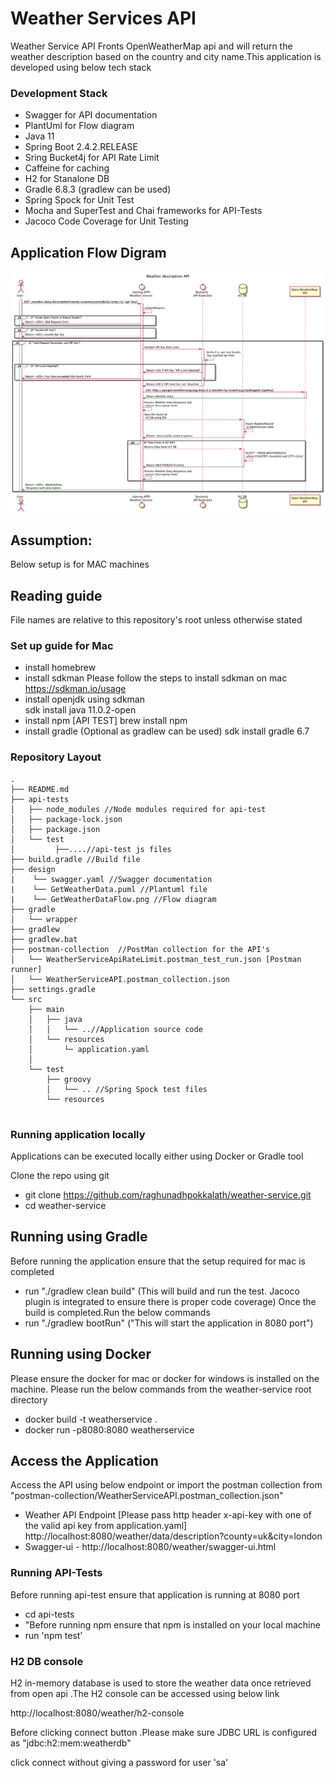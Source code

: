  Weather Services API
=========================================
Weather Service API Fronts  OpenWeatherMap api and will return the weather description based on the country and city name.This application is developed using below tech stack

### Development Stack
- Swagger for API documentation
- PlantUml for Flow diagram
- Java 11
- Spring Boot 2.4.2.RELEASE
- Sring Bucket4j for API Rate Limit
- Caffeine for caching
- H2 for Stanalone DB
- Gradle 6.8.3 (gradlew can be used) 
- Spring Spock for Unit Test
- Mocha and SuperTest and Chai frameworks
 for API-Tests
- Jacoco Code Coverage for Unit Testing 

## Application Flow Digram
![Design](design/GetWeatherDataFlow.png)


## Assumption:
Below setup is for MAC machines

## Reading guide
File names are relative to this repository's root unless otherwise stated

### Set up guide for  Mac
- install homebrew
- install sdkman
  Please follow the steps to install sdkman on mac https://sdkman.io/usage
- install openjdk using sdkman  
    sdk install java 11.0.2-open
- install npm [API TEST]
    brew install npm
- install gradle (Optional as gradlew can be used)
   sdk install gradle 6.7

### Repository  Layout  
```
.
├── README.md
├── api-tests
│   ├── node_modules //Node modules required for api-test
│   ├── package-lock.json
│   ├── package.json 
│   └── test 
│         ├──....//api-test js files
├── build.gradle //Build file
├── design
|    └── swagger.yaml //Swagger documentation
|    └── GetWeatherData.puml //Plantuml file
|    └── GetWeatherDataFlow.png //Flow diagram 
├── gradle
│   └── wrapper
├── gradlew
├── gradlew.bat
├── postman-collection  //PostMan collection for the API's
│   └── WeatherServiceApiRateLimit.postman_test_run.json [Postman runner]
│   └── WeatherServiceAPI.postman_collection.json
├── settings.gradle
└── src
    ├── main
    │   ├── java
    │   │   └── ..//Application source code
    │   └── resources
    │       └─ application.yaml 
    │  
    └── test
        ├── groovy
        │   └── .. //Spring Spock test files 
        └── resources


```

### Running application locally 
Applications can be executed locally either using Docker or Gradle tool

 Clone the repo using git
   -  git clone https://github.com/raghunadhpokkalath/weather-service.git
   -  cd weather-service

## Running using Gradle
Before running the application ensure that the setup required for mac is completed
   - run "./gradlew clean build"  (This will build and run the test. Jacoco plugin is integrated to ensure there is proper code coverage)
    Once the build is completed.Run the below  commands
   - run "./gradlew bootRun"  ("This will start the application in 8080 port")
## Running using Docker
Please ensure the docker for mac or docker for windows is installed on the machine. Please run the below commands from the weather-service root directory
- docker build -t weatherservice .
- docker run -p8080:8080 weatherservice
## Access the Application 
Access the API using below endpoint or import the postman collection from "postman-collection/WeatherServiceAPI.postman_collection.json"
- Weather  API  Endpoint [Please pass http header x-api-key with
    one of the valid api key from application.yaml] 
    http://localhost:8080/weather/data/description?county=uk&city=london 
- Swagger-ui  - http://localhost:8080/weather/swagger-ui.html

### Running API-Tests
 Before running api-test ensure that application is running at 8080 port
 - cd api-tests 
 - "Before running npm ensure that npm is installed on your local machine
 -  run 'npm test'


 
### H2 DB console
H2 in-memory database is used to store the weather data once retrieved from open api .The H2 console can be accessed using below link 

http://localhost:8080/weather/h2-console

Before clicking connect button .Please make sure JDBC URL is configured as "jdbc:h2:mem:weatherdb"

click connect without giving a password for user 'sa' 